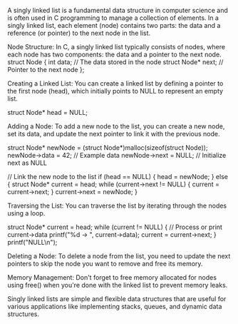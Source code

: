 A singly linked list is a fundamental data structure in computer science and is often used in C programming to manage a collection of elements. In a singly linked list, each element (node) contains two parts: the data and a reference (or pointer) to the next node in the list.

Node Structure:
In C, a singly linked list typically consists of nodes, where each node has two components: the data and a pointer to the next node.
struct Node {
    int data;        // The data stored in the node
    struct Node* next; // Pointer to the next node
};

Creating a Linked List:
You can create a linked list by defining a pointer to the first node (head), which initially points to NULL to represent an empty list.

struct Node* head = NULL;

Adding a Node:
To add a new node to the list, you can create a new node, set its data, and update the next pointer to link it with the previous node.

struct Node* newNode = (struct Node*)malloc(sizeof(struct Node));
newNode->data = 42; // Example data
newNode->next = NULL; // Initialize next as NULL

// Link the new node to the list
if (head == NULL) {
    head = newNode;
} else {
    struct Node* current = head;
    while (current->next != NULL) {
        current = current->next;
    }
    current->next = newNode;
}

Traversing the List:
You can traverse the list by iterating through the nodes using a loop.

struct Node* current = head;
while (current != NULL) {
    // Process or print current->data
    printf("%d -> ", current->data);
    current = current->next;
}
printf("NULL\n");

Deleting a Node:
To delete a node from the list, you need to update the next pointers to skip the node you want to remove and free its memory.

Memory Management:
Don't forget to free memory allocated for nodes using free() when you're done with the linked list to prevent memory leaks.

Singly linked lists are simple and flexible data structures that are useful for various applications like implementing stacks, queues, and dynamic data structures. 
